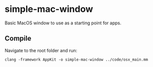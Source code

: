 # simple-mac-window
Basic MacOS window to use as a starting point for apps.

## Compile
Navigate to the root folder and run:
```
clang -framework AppKit -o simple-mac-window ../code/osx_main.mm
```